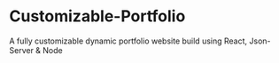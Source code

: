 # Customizable-Portfolio
A fully customizable dynamic portfolio website build using React, Json-Server &amp; Node
